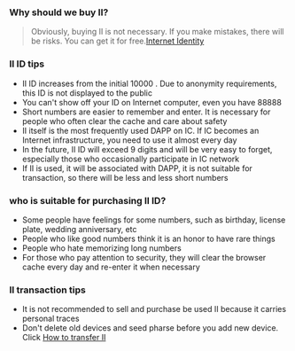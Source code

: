 ### Why should we buy II?

> Obviously, buying II is not necessary. If you make mistakes, there will be risks. You can get it for free.[Internet Identity](https://identity.ic0.app/)

### II ID tips

- II ID increases from the initial 10000 . Due to anonymity requirements, this ID is not displayed to the public
- You can't show off your ID on  Internet computer, even  you have 88888
- Short numbers are easier to remember and enter. It is necessary for people who often clear the cache and care about safety
- II itself is the most frequently used DAPP on IC. If IC becomes an Internet infrastructure, you need to use it almost every day
- In the future, II ID will  exceed 9 digits and will be very easy to forget, especially those who occasionally participate in IC network
- If II is used, it will be associated with DAPP, it is not suitable for transaction, so there will be  less and less short numbers

### who is suitable for purchasing II ID?

- Some people have feelings for some numbers, such as birthday, license plate, wedding anniversary, etc
- People who like good numbers think it is an honor to have rare things
- People who hate memorizing long numbers
- For those who pay attention to security, they will clear the browser cache every day and re-enter it when necessary

### II transaction tips

- It is not recommended to sell and purchase be used II because it carries personal traces
- Don't delete old devices and seed pharse before you add new device.  Click  [How to transfer II](IITransfer)

### 